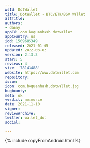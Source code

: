 ```yaml
---
wsId: DotWallet
title: DotWallet - BTC/ETH/BSV Wallet
altTitle: 
authors:
- danny
appId: com.boquanhash.dotwallet
appCountry: us
idd: 1509685349
released: 2021-01-05
updated: 2022-03-02
version: 2.13.3
stars: 5
reviews: 4
size: '78143488'
website: https://www.dotwallet.com
repository: 
issue: 
icon: com.boquanhash.dotwallet.jpg
bugbounty: 
meta: ok
verdict: nosource
date: 2021-11-10
signer: 
reviewArchive: 
twitter: wallet_dot
social: 

---
```


{% include copyFromAndroid.html %}
